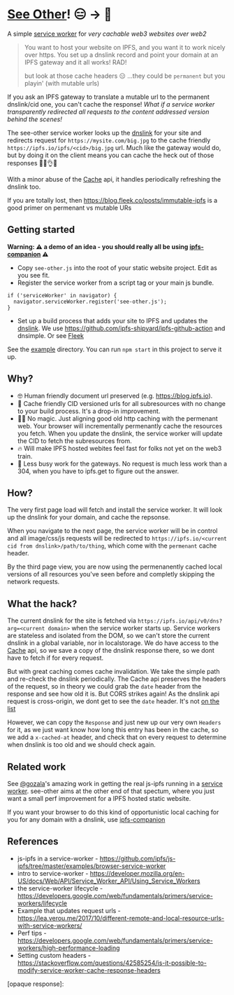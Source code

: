 # [See Other]! 😑 → 🤖

A simple [service worker] for *very cachable web3 websites over web2*

> You want to host your website on IPFS, and you want it to work nicely over https. You set up a dnslink record and point your domain at an IPFS gateway and it all works! RAD! 
>
> but look at those cache headers 😑 ...they could be `permanent` but you playin' (with mutable urls) 

If you ask an IPFS gateway to translate a mutable url to the permanent dnslink/cid one, you can't cache the response! *What if a service worker transparently redirected all requests to the content addressed version behind the scenes!*

The see-other service worker looks up the [dnslink] for your site and redirects request for `https://mysite.com/big.jpg` to the cache friendly `https://ipfs.io/ipfs/<cid>/big.jpg` url. Much like the gateway would do, but by doing it on the client means you can cache the heck out of those responses 👨‍🍳👌✨

With a minor abuse of the [Cache] api, it handles periodically refreshing the dnslink too.

If you are totally lost, then https://blog.fleek.co/posts/immutable-ipfs is a good primer on permenant vs mutable URs

## Getting started

**Warning: ⚠️ a demo of an idea - you should really all be using [ipfs-companion] ⚠️**

- Copy `see-other.js` into the root of your static website project. Edit as you see fit.
- Register the service worker from a script tag or your main js bundle.
```
if ('serviceWorker' in navigator) {
  navigator.serviceWorker.register('see-other.js');
}
```
- Set up a build process that adds your site to IPFS and updates the [dnslink]. We use https://github.com/ipfs-shipyard/ipfs-github-action and dnsimple. Or see [Fleek](https://fleek.co/)

See the [example](example) directory. You can run `npm start` in this project to serve it up.

## Why?

- 🤓 Human friendly document url preserved (e.g. https://blog.ipfs.io).
- 🤖 Cache friendly CID versioned urls for all subresources with no change to your build process. It's a drop-in improvement.
- 🧙‍♀️ No magic. Just aligning good old http caching with the permenant web. Your browser will incrementally permenantly cache the resources you fetch. When you update the dnslink, the service worker will update the CID to fetch the subresources from.
- 🔥 Will make IPFS hosted webites feel fast for folks not yet on the web3 train.
- 🤝 Less busy work for the gateways. No request is much less work than a 304, when you have to ipfs.get to figure out the answer.


## How?

The very first page load will fetch and install the service worker. It will look up the dnslink for your domain, and cache the repsonse.

When you navigate to the next page, the service worker will be in control and all image/css/js requests will be redirected to `https://ipfs.io/<current cid from dnslink>/path/to/thing`, which come with the `permenant` cache header.

By the third page view, you are now using the permenanently cached local versions of all resources you've seen before and completly skipping the network requests.


## What the hack?

The current dnslink for the site is fetched via `https://ipfs.io/api/v0/dns?arg=<current domain>` when the service worker starts up. Service workers are stateless and isolated from the DOM, so we can't store the current dnslink in a global variable, nor in localstorage. We do have access to the [Cache] api, so we save a copy of the dnslink response there, so we dont have to fetch if for every request.

But with great caching comes cache invalidation. We take the simple path and re-check the dnslink periodically. The Cache api preserves the headers of the request, so in theory we could grab the `date` header from the response and see how old it is. But CORS strikes again! As the dnslink api request is cross-origin, we dont get to see the `date` header. It's not [on the list](https://fetch.spec.whatwg.org/#cors-safelisted-response-header-name)

However, we can copy the `Response` and just new up our very own `Headers` for it, as we just want know how long this entry has been in the cache, so we add a `x-cached-at` header, and check that on every request to determine when dnslink is too old and we should check again.

## Related work

See [@gozala](https://github.com/gozala)'s amazing work in getting the real js-ipfs running in a [service worker](https://github.com/ipfs/js-ipfs/tree/master/examples/browser-service-worker). see-other aims at the other end of that spectum, where you just want a small perf improvement for a IPFS hosted static website.

If you want your browser to do this kind of opportunistic local caching for you for any domain with a dnslink, use [ipfs-companion]

## References

- js-ipfs in a service-worker - https://github.com/ipfs/js-ipfs/tree/master/examples/browser-service-worker
- intro to service-worker - https://developer.mozilla.org/en-US/docs/Web/API/Service_Worker_API/Using_Service_Workers
- the service-worker lifecycle - https://developers.google.com/web/fundamentals/primers/service-workers/lifecycle
- Example that updates request urls - https://lea.verou.me/2017/10/different-remote-and-local-resource-urls-with-service-workers/
- Perf tips - https://developers.google.com/web/fundamentals/primers/service-workers/high-performance-loading
- Setting custom headers - https://stackoverflow.com/questions/42585254/is-it-possible-to-modify-service-worker-cache-response-headers


[See Other]: https://en.wikipedia.org/wiki/HTTP_303
[service worker]: https://developer.mozilla.org/en-US/docs/Web/API/Service_Worker_API/Using_Service_Workers
[Cache]: https://developer.mozilla.org/en-US/docs/Web/API/Cache
[ipfs-companion]: https://github.com/ipfs-shipyard/ipfs-companion
[dnslink]: https://docs.ipfs.io/concepts/dnslink/#publish-using-a-subdomain
[opaque response]: 
